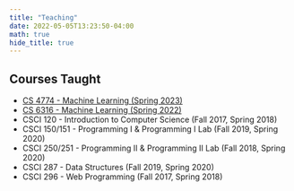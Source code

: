 ```yaml
---
title: "Teaching"
date: 2022-05-05T13:23:50-04:00
math: true
hide_title: true
---
```



## Courses Taught  
* [CS 4774 - Machine Learning (Spring 2023)](https://yangfengji.net/uva-ml-undergrad/)
* [CS 6316 - Machine Learning (Spring 2022)](http://yangfengji.net/uva-ml-course/)  
* CSCI 120 - Introduction to Computer Science  (Fall 2017, Spring 2018)
* CSCI 150/151 - Programming I & Programming I Lab  (Fall 2019, Spring 2020)
* CSCI 250/251 - Programming II & Programming II Lab  (Fall 2018, Spring 2020)
* CSCI 287 - Data Structures  (Fall 2019, Spring 2020)
* CSCI 296 - Web Programming  (Fall 2017, Spring 2018)

